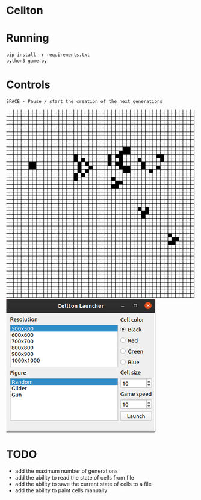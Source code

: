 # Cellton

# Running
```
pip install -r requirements.txt
python3 game.py
```

# Controls
```
SPACE - Pause / start the creation of the next generations
```

![Gun Gif](/img/gun.gif)
![Launcher Pic](/img/launcher.png)

# TODO
* add the maximum number of generations
* add the ability to read the state of cells from file
* add the ability to save the current state of cells to a file
* add the ability to paint cells manually
